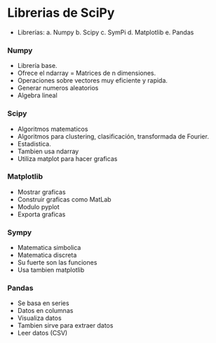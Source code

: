 # Librerias de SciPy
- Librerías:
  a. Numpy
  b. Scipy
  c. SymPi
  d. Matplotlib
  e. Pandas

### Numpy

* Librería base.
* Ofrece el ndarray = Matrices de n dimensiones.
* Operaciones sobre vectores muy eficiente y rapida.
* Generar numeros aleatorios
* Algebra lineal


### Scipy

* Algoritmos matematicos
* Algoritmos para clustering, clasificación, transformada de Fourier.
* Estadistica.
* Tambien usa ndarray
* Utiliza matplot para hacer graficas
  

### Matplotlib

* Mostrar graficas
* Construir graficas como MatLab
* Modulo pyplot
* Exporta graficas


### Sympy

* Matematica simbolica
* Matematica discreta
* Su fuerte son las funciones
* Usa tambien matplotlib

### Pandas

* Se basa en series
* Datos en columnas
* Visualiza datos
* Tambien sirve para extraer datos
* Leer datos (CSV)
  

